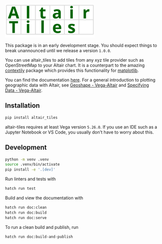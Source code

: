 <img src="https://raw.githubusercontent.com/altair-viz/altair_tiles/main/doc/logo.svg" height="110"></img>

This package is in an early development stage. You should expect things to break unannounced until we release a version `1.0.0`.

You can use altair_tiles to add tiles from any xyz tile provider such as OpenStreetMap to your Altair chart. It is a counterpart to the amazing [contextily](https://github.com/geopandas/contextily) package which provides this functionality for [matplotlib](https://matplotlib.org/).

You can find the documentation [here](https://altair-viz.github.io/altair_tiles). For a general introduction to plotting geographic data with Altair, see [Geoshape - Vega-Altair](https://altair-viz.github.io/user_guide/marks/geoshape.html) and [Specifying Data - Vega-Altair](https://altair-viz.github.io/user_guide/data.html#spatial-data).

## Installation
```bash
pip install altair_tiles
```

altair-tiles requires at least Vega version `5.26.0`. If you use an IDE such as a Jupyter Notebook or VS Code, you usually don't have to worry about this.

## Development
```bash
python -m venv .venv
source .venv/bin/activate
pip install -e '.[dev]'
```

Run linters and tests with
```bash
hatch run test
```

Build and view the documentation with
```bash
hatch run doc:clean
hatch run doc:build
hatch run doc:serve
```

To run a clean build and publish, run
```bash
hatch run doc:build-and-publish
```

